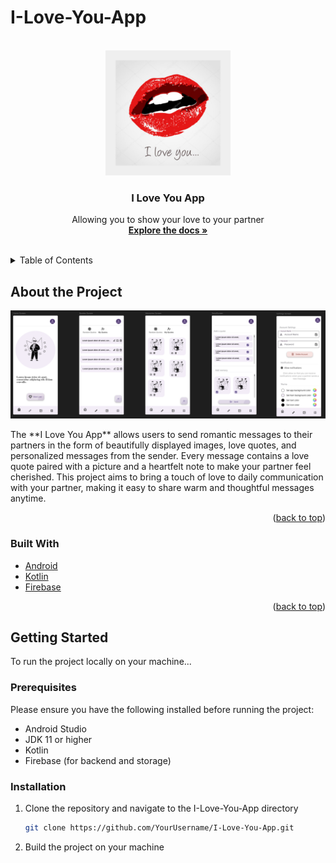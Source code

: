 # I-Love-You-App

<a name="readme-top"></a>

<br/>
<div align="center">
  <a href="">
    <img src="love_launcher-playstore.png" alt="Logo" width="200px" height="200px" border-radius="50%">
  </a>

  <h3>I Love You App</h3>

  <p align="center">
  Allowing you to show your love to your partner
  <br />
  <a href=""><strong>Explore the docs »</strong></a>
  <br />
  <br />
  </p>
</div>

<details>
  <summary>Table of Contents</summary>
    <ol>
      <li>
        <a href="#about-the-project">About The Project</a>
        <ul>
          <li><a href="#built-with">Built With</a></li>
        </ul>
      </li>
      <li>
        <a href="#getting-started">Getting Started</a>
        <ul>
          <li><a href="#prerequisites">Prerequisites</a></li>
          <li><a href="#installation">Installation</a></li>
        </ul>
      </li>
      <li><a href="#usage">Usage</a></li>
      <li><a href="#roadmap">Roadmap</a></li>
      <li><a href="#acknowledgments">Acknowledgments</a></li>
    </ol>
</details>

## About the Project

<div align="center">
  <a href="">
    <img src="Screenshot 2024-12-28 000314.png" alt="Logo" border-radius="50%">
  </a>
</div>

  <p>
    The **I Love You App** allows users to send romantic messages to their partners in the form of beautifully displayed images, love quotes, and personalized messages from the sender. Every message contains a love quote paired with a picture and a heartfelt note to make your partner feel cherished.
    This project aims to bring a touch of love to daily communication with your partner, making it easy to share warm and thoughtful messages anytime.
    
  <p align="right">(<a href="#readme-top">back to top</a>)</p>
  </p>

  ### Built With
* [Android](https://www.android.com/)
* [Kotlin](https://kotlinlang.org/)
* [Firebase](https://firebase.google.com/)

<p align="right">(<a href="#readme-top">back to top</a>)</p>


## Getting Started

To run the project locally on your machine...

### Prerequisites

Please ensure you have the following installed before running the project:
* Android Studio
* JDK 11 or higher
* Kotlin
* Firebase (for backend and storage)

### Installation

1. Clone the repository and navigate to the I-Love-You-App directory
   ```sh
   git clone https://github.com/YourUsername/I-Love-You-App.git
   ```
2. Build the project on your machine








